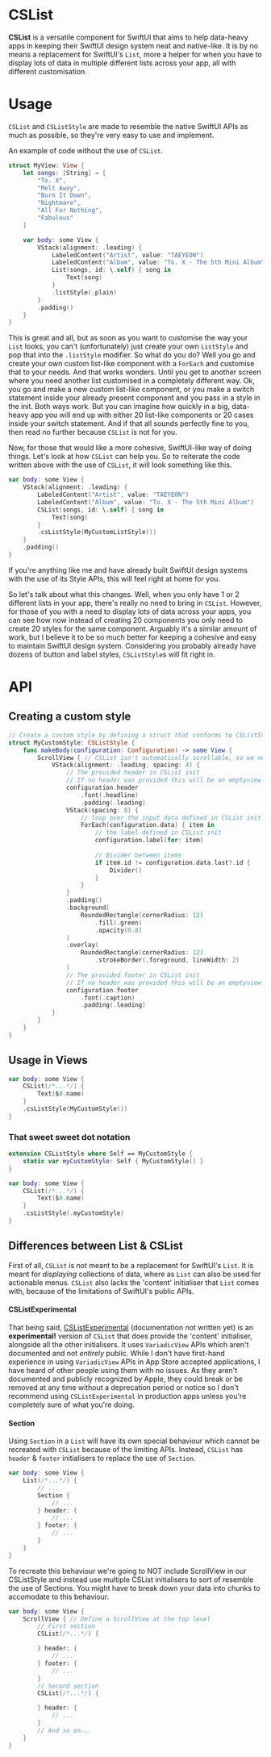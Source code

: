 # CSList

**CSList** is a versatile component for SwiftUI that aims to help data-heavy apps in keeping their SwiftUI design system neat and native-like.
It is by no means a replacement for SwiftUI's `List`, more a helper for when you have to display lots of data in multiple different lists across your app, all with different customisation. 

# Usage

`CSList` and `CSListStyle` are made to resemble the native SwiftUI APIs as much as possible, so they're very easy to use and implement.

An example of code without the use of `CSList`.
```swift
struct MyView: View {
    let songs: [String] = [
        "To. X",
        "Melt Away",
        "Burn It Down",
        "Nightmare",
        "All For Nothing",
        "Fabulous"
    ]

    var body: some View {
        VStack(alignment: .leading) {
            LabeledContent("Artist", value: "TAEYEON")
            LabeledContent("Album", value: "To. X - The 5th Mini Album")
            List(songs, id: \.self) { song in
                Text(song)
            }
            .listStyle(.plain)
        }
        .padding()
    }
}
```

This is great and all, but as soon as you want to customise the way your `List` looks, you can't (unfortunately) just create your own `ListStyle` and pop that into the `.listStyle` modifier. So what do you do? Well you go and create your own custom list-like component with a `ForEach` and customise that to your needs. And that works wonders. Until you get to another screen where you need another list customised in a completely different way. Ok, you go and make a new custom list-like component, or you make a switch statement inside your already present component and you pass in a style in the init. Both ways work. But you can imagine how quickly in a big, data-heavy app you will end up with either 20 list-like components or 20 cases inside your switch statement. And if that all sounds perfectly fine to you, then read no further because `CSList` is not for you.

Now, for those that would like a more cohesive, SwiftUI-like way of doing things. Let's look at how `CSList` can help you. So to reiterate the code written above with the use of `CSList`, it will look something like this.

```swift
var body: some View {
    VStack(alignment: .leading) {
        LabeledContent("Artist", value: "TAEYEON")
        LabeledContent("Album", value: "To. X - The 5th Mini Album")
        CSList(songs, id: \.self) { song in
            Text(song)
        }
        .csListStyle(MyCustomListStyle())
    }
    .padding()
}
```

If you're anything like me and have already built SwiftUI design systems with the use of its Style APIs, this will feel right at home for you.

So let's talk about what this changes. Well, when you only have 1 or 2 different lists in your app, there's really no need to bring in `CSList`. However, for those of you with a need to display lots of data across your apps, you can see how now instead of creating 20 components you only need to create 20 styles for the same component. Arguably it's a similar amount of work, but I believe it to be so much better for keeping a cohesive and easy to maintain SwiftUI design system. Considering you probably already have dozens of button and label styles, `CSListStyle`s will fit right in.

# API

## Creating a custom style
```swift
// Create a custom style by defining a struct that conforms to CSListStyle protocol
struct MyCustomStyle: CSListStyle {
    func makeBody(configuration: Configuration) -> some View {
        ScrollView { // CSList isn't automatically scrollable, so we need to define the ScrollView in each CSListStyle
            VStack(alignment: .leading, spacing: 4) {
                // The provided header in CSList init
                // If no header was provided this will be an emptyview
                configuration.header
                    .font(.headline)
                    .padding(.leading)
                VStack(spacing: 8) {
                    // loop over the input data defined in CSList init
                    ForEach(configuration.data) { item in
                        // the label defined in CSList init
                        configuration.label(for: item)
                        
                        // Divider between items
                        if item.id != configuration.data.last?.id {
                            Divider()
                        }
                    }
                }
                .padding()
                .background(
                    RoundedRectangle(cornerRadius: 12)
                        .fill(.green)
                        .opacity(0.8)
                )
                .overlay(
                    RoundedRectangle(cornerRadius: 12)
                        .strokeBorder(.foreground, lineWidth: 2)
                )
                // The provided footer in CSList init
                // If no header was provided this will be an emptyview
                configuration.footer
                    .font(.caption)
                    .padding(.leading)
            }
        }
    }
}
```

## Usage in Views
```swift
var body: some View {
    CSList(/*...*/) {
        Text($0.name)
    }
    .csListStyle(MyCustomStyle())
}
```

### That sweet sweet dot notation
```swift
extension CSListStyle where Self == MyCustomStyle {
    static var myCustomStyle: Self { MyCustomStyle() }
}

var body: some View {
    CSList(/*...*/) {
        Text($0.name)
    }
    .csListStyle(.myCustomStyle)
}
```

## Differences between List & CSList

First of all, `CSList` is not meant to be a replacement for SwiftUI's `List`. It is meant for *displaying* collections of data, where as `List` can also be used for actionable menus. `CSList` also lacks the 'content' initialiser that `List` comes with, because of the limitations of SwiftUI's public APIs.

#### CSListExperimental
That being said, [CSListExperimental](https://github.com/danielcapra/CSListExperimental) (documentation not written yet) is an **experimental!** version of `CSList` that does provide the 'content' initialiser, alongside all the other initialisers. It uses `VariadicView` APIs which aren't documented and not *entirely* public. While I don't have first-hand experience in using `VariadicView` APIs in App Store accepted applications, I have heard of other people using them with no issues. As they aren't documented and publicly recognized by Apple, they could break or be removed at any time without a deprecation period or notice so I don't recommend using `CSListExperimental` in production apps unless you're completely sure of what you're doing.

#### Section
Using `Section` in a `List` will have its own special behaviour which cannot be recreated with `CSList` because of the limiting APIs. Instead, `CSList` has `header` & `footer` initialisers to replace the use of `Section`.

```swift
var body: some View {
    List(/*...*/) {
        // ...
        Section {
            // ...
        } header: { 
            // ...
        } footer: {
            // ...
        }
    }
}
```
To recreate this behaviour we're going to NOT include ScrollView in our CSListStyle and instead use multiple CSList initialisers to sort of resemble the use of Sections. You might have to break down your data into chunks to accomodate to this behaviour.

```swift
var body: some View {
    ScrollView { // Define a ScrollView at the top level
        // First section
        CSList(/*...*/) {

        } header: {
            // ...
        } footer: {
            // ...
        }
        // Second section
        CSList(/*...*/) {

        } header: {
            // ...
        }
        // And so on...
    }
}
```